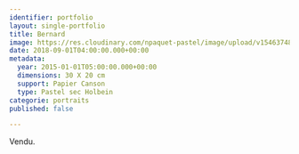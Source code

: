 ```yaml
---
identifier: portfolio
layout: single-portfolio
title: Bernard
image: https://res.cloudinary.com/npaquet-pastel/image/upload/v1546374803/Bernard-pastel-2015-20-X-30-cm.jpg
date: 2018-09-01T04:00:00.000+00:00
metadata:
  year: 2015-01-01T05:00:00.000+00:00
  dimensions: 30 X 20 cm
  support: Papier Canson
  type: Pastel sec Holbein
categorie: portraits
published: false

---
```

Vendu.